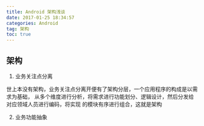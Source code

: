 ```yaml
---
title: Android 架构浅谈
date: 2017‎-01‎-‎25‎ ‏ 18:34:57
categories: Android   
tag: 架构
toc: true  
---
```


## 架构

1. 业务关注点分离

  世上本没有架构，业务关注点分离开便有了架构分层，一个应用程序的构成是以需求为基础，
从多个维度进行分析，将需求进行功能划分、逻辑设计，然后分发给对应领域人员进行编码，将实现
的模块有序进行组合，这就是架构

2. 业务功能抽象
